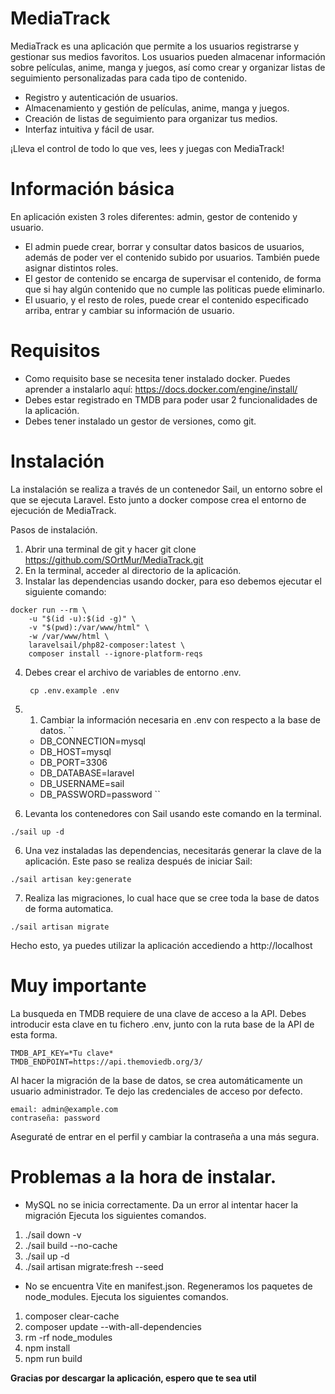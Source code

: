 # MediaTrack

MediaTrack es una aplicación que permite a los usuarios registrarse y gestionar sus medios favoritos. Los usuarios pueden almacenar información sobre películas, anime, manga y juegos, así como crear y organizar listas de seguimiento personalizadas para cada tipo de contenido.

- Registro y autenticación de usuarios.
- Almacenamiento y gestión de películas, anime, manga y juegos.
- Creación de listas de seguimiento para organizar tus medios.
- Interfaz intuitiva y fácil de usar.

¡Lleva el control de todo lo que ves, lees y juegas con MediaTrack! 


# Información básica

En aplicación existen 3 roles diferentes: admin, gestor de contenido y usuario.

- El admin puede crear, borrar y consultar datos basicos de usuarios, además de poder ver el contenido subido por usuarios. También puede asignar distintos roles.
- El gestor de contenido se encarga de supervisar el contenido, de forma que si hay algún contenido que no cumple las politicas puede eliminarlo.
- El usuario, y el resto de roles, puede crear el contenido especificado arriba, entrar y cambiar su información de usuario.

# Requisitos
- Como requisito base se necesita tener instalado docker. Puedes aprender a instalarlo aquí: https://docs.docker.com/engine/install/
- Debes estar registrado en TMDB para poder usar 2 funcionalidades de la aplicación.
- Debes tener instalado un gestor de versiones, como git.

# Instalación

La instalación se realiza a través de un contenedor Sail, un entorno sobre el que se ejecuta Laravel. Esto junto a docker compose crea el entorno de ejecución de MediaTrack.

Pasos de instalación.

1. Abrir una terminal de git y hacer git clone https://github.com/SOrtMur/MediaTrack.git
2. En la terminal, acceder al directorio de la aplicación.
3. Instalar las dependencias usando docker, para eso debemos ejecutar el siguiente comando: 
```
docker run --rm \
    -u "$(id -u):$(id -g)" \
    -v "$(pwd):/var/www/html" \
    -w /var/www/html \
    laravelsail/php82-composer:latest \
    composer install --ignore-platform-reqs
```
4. Debes crear el archivo de variables de entorno .env.
   ```
    cp .env.example .env
   ```
4. 1. Cambiar la información necesaria en .env con respecto a la base de datos.
   ``
    - DB_CONNECTION=mysql
    - DB_HOST=mysql
    - DB_PORT=3306
    - DB_DATABASE=laravel
    - DB_USERNAME=sail
    - DB_PASSWORD=password
   ``
   
5. Levanta los contenedores con Sail usando este comando en la terminal.
```
./sail up -d
```

6. Una vez instaladas las dependencias, necesitarás generar la clave de la aplicación. Este paso se realiza después de iniciar Sail:
```
./sail artisan key:generate
```

7. Realiza las migraciones, lo cual hace que se cree toda la base de datos de forma automatica.
```
./sail artisan migrate
```

Hecho esto, ya puedes utilizar la aplicación accediendo a http://localhost

# Muy importante

La busqueda en TMDB requiere de una clave de acceso a la API. Debes introducir esta clave en tu fichero .env, junto con la ruta base de la API de esta forma.
```
TMDB_API_KEY=*Tu clave*
TMDB_ENDPOINT=https://api.themoviedb.org/3/
```

Al hacer la migración de la base de datos, se crea automáticamente un usuario administrador. Te dejo las credenciales de acceso por defecto.
```
email: admin@example.com
contraseña: password
```

Aseguraté de entrar en el perfil y cambiar la contraseña a una más segura.

# Problemas a la hora de instalar.
- MySQL no se inicia correctamente. Da un error al intentar hacer la migración Ejecuta los siguientes comandos.
1. ./sail down -v
2. ./sail build --no-cache
3. ./sail up -d
4. ./sail artisan migrate:fresh --seed
- No se encuentra Vite en manifest.json. Regeneramos los paquetes de node_modules. Ejecuta los siguientes comandos.
1. composer clear-cache
2. composer update --with-all-dependencies
3. rm -rf node_modules
4. npm install
5. npm run build


**Gracias por descargar la aplicación, espero que te sea util**

